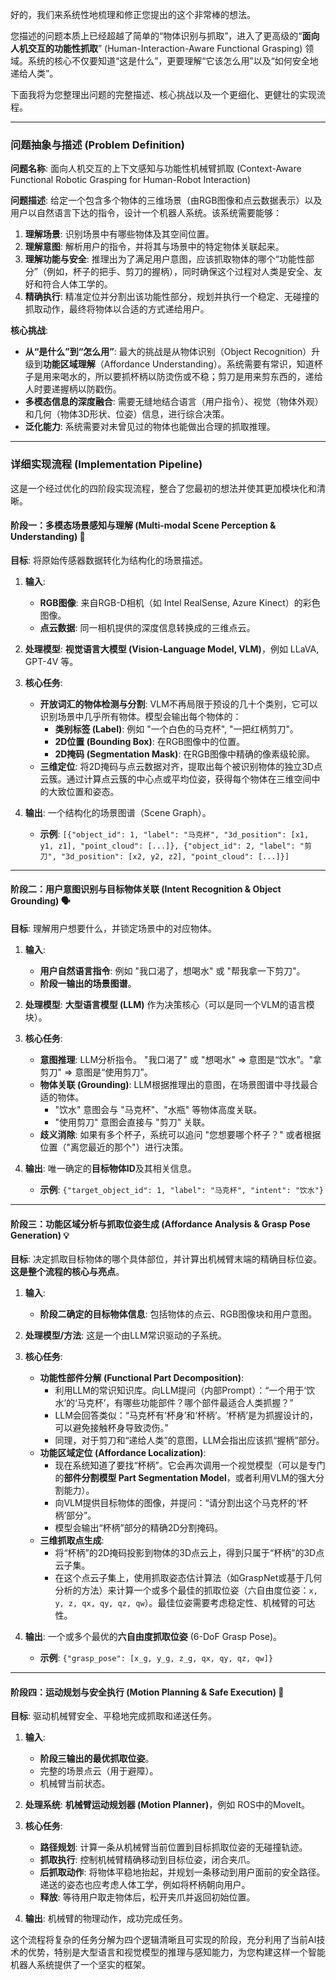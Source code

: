 好的，我们来系统性地梳理和修正您提出的这个非常棒的想法。

您描述的问题本质上已经超越了简单的“物体识别与抓取”，进入了更高级的“**面向人机交互的功能性抓取**” (Human-Interaction-Aware Functional Grasping) 领域。系统的核心不仅要知道“这是什么”，更要理解“它该怎么用”以及“如何安全地递给人类”。

下面我将为您整理出问题的完整描述、核心挑战以及一个更细化、更健壮的实现流程。

---

### **问题抽象与描述 (Problem Definition)**

**问题名称**: 面向人机交互的上下文感知与功能性机械臂抓取 (Context-Aware Functional Robotic Grasping for Human-Robot Interaction)

**问题描述**:
给定一个包含多个物体的三维场景（由RGB图像和点云数据表示）以及用户以自然语言下达的指令，设计一个机器人系统。该系统需要能够：

1. **理解场景**: 识别场景中有哪些物体及其空间位置。
2. **理解意图**: 解析用户的指令，并将其与场景中的特定物体关联起来。
3. **理解功能与安全**: 推理出为了满足用户意图，应该抓取物体的哪个“功能性部分”（例如，杯子的把手、剪刀的握柄），同时确保这个过程对人类是安全、友好和符合人体工学的。
4. **精确执行**: 精准定位并分割出该功能性部分，规划并执行一个稳定、无碰撞的抓取动作，最终将物体以合适的方式递给用户。

**核心挑战**:

* **从“是什么”到“怎么用”**: 最大的挑战是从物体识别（Object Recognition）升级到**功能区域理解**（Affordance Understanding）。系统需要有常识，知道杯子是用来喝水的，所以要抓杯柄以防烫伤或不稳；剪刀是用来剪东西的，递给人时要递握柄以防戳伤。
* **多模态信息的深度融合**: 需要无缝地结合语言（用户指令）、视觉（物体外观）和几何（物体3D形状、位姿）信息，进行综合决策。
* **泛化能力**: 系统需要对未曾见过的物体也能做出合理的抓取推理。

---

### **详细实现流程 (Implementation Pipeline)**

这是一个经过优化的四阶段实现流程，整合了您最初的想法并使其更加模块化和清晰。

#### **阶段一：多模态场景感知与理解 (Multi-modal Scene Perception & Understanding)** 🧠

**目标**: 将原始传感器数据转化为结构化的场景描述。

1. **输入**:

   * **RGB图像**: 来自RGB-D相机（如 Intel RealSense, Azure Kinect）的彩色图像。
   * **点云数据**: 同一相机提供的深度信息转换成的三维点云。
2. **处理模型**: **视觉语言大模型 (Vision-Language Model, VLM)**，例如 LLaVA, GPT-4V 等。
3. **核心任务**:

   * **开放词汇的物体检测与分割**: VLM不再局限于预设的几十个类别，它可以识别场景中几乎所有物体。模型会输出每个物体的：
     * **类别标签 (Label)**: 例如 "一个白色的马克杯", "一把红柄剪刀"。
     * **2D位置 (Bounding Box)**: 在RGB图像中的位置。
     * **2D掩码 (Segmentation Mask)**: 在RGB图像中精确的像素级轮廓。
   * **三维定位**: 将2D掩码与点云数据对齐，提取出每个被识别物体的独立3D点云簇。通过计算点云簇的中心点或平均位姿，获得每个物体在三维空间中的大致位置和姿态。
4. **输出**: 一个结构化的场景图谱（Scene Graph）。

   * **示例**: `[{"object_id": 1, "label": "马克杯", "3d_position": [x1, y1, z1], "point_cloud": [...]}, {"object_id": 2, "label": "剪刀", "3d_position": [x2, y2, z2], "point_cloud": [...]}]`

---

#### **阶段二：用户意图识别与目标物体关联 (Intent Recognition & Object Grounding)** 🗣️

**目标**: 理解用户想要什么，并锁定场景中的对应物体。

1. **输入**:

   * **用户自然语言指令**: 例如 "我口渴了，想喝水" 或 "帮我拿一下剪刀"。
   * **阶段一输出的场景图谱**。
2. **处理模型**: **大型语言模型 (LLM)** 作为决策核心（可以是同一个VLM的语言模块）。
3. **核心任务**:

   * **意图推理**: LLM分析指令。 "我口渴了" 或 "想喝水" => 意图是“饮水”。"拿剪刀" => 意图是“使用剪刀”。
   * **物体关联 (Grounding)**: LLM根据推理出的意图，在场景图谱中寻找最合适的物体。
     * "饮水" 意图会与 "马克杯"、"水瓶" 等物体高度关联。
     * "使用剪刀" 意图会直接与 "剪刀" 关联。
   * **歧义消除**: 如果有多个杯子，系统可以追问 "您想要哪个杯子？" 或者根据位置（"离您最近的那个"）进行决策。
4. **输出**: 唯一确定的**目标物体ID**及其相关信息。

   * **示例**: `{"target_object_id": 1, "label": "马克杯", "intent": "饮水"}`

---

#### **阶段三：功能区域分析与抓取位姿生成 (Affordance Analysis & Grasp Pose Generation)** 💡

**目标**: 决定抓取目标物体的哪个具体部位，并计算出机械臂末端的精确目标位姿。**这是整个流程的核心与亮点**。

1. **输入**:

   * **阶段二确定的目标物体信息**: 包括物体的点云、RGB图像块和用户意图。
2. **处理模型/方法**: 这是一个由LLM常识驱动的子系统。
3. **核心任务**:

   * **功能性部件分解 (Functional Part Decomposition)**:
     * 利用LLM的常识知识库。向LLM提问（内部Prompt）：“一个用于‘饮水’的‘马克杯’，有哪些功能部件？哪个部件最适合人类抓握？”
     * LLM会回答类似：“马克杯有‘杯身’和‘杯柄’。‘杯柄’是为抓握设计的，可以避免接触杯身导致烫伤。”
     * 同理，对于剪刀和“递给人类”的意图，LLM会指出应该抓“握柄”部分。
   * **功能区域定位 (Affordance Localization)**:
     * 现在系统知道了要找“杯柄”。它会再次调用一个视觉模型（可以是专门的**部件分割模型 Part Segmentation Model**，或者利用VLM的强大分割能力）。
     * 向VLM提供目标物体的图像，并提问：“请分割出这个马克杯的‘杯柄’部分”。
     * 模型会输出“杯柄”部分的精确2D分割掩码。
   * **三维抓取点生成**:
     * 将“杯柄”的2D掩码投影到物体的3D点云上，得到只属于“杯柄”的3D点云子集。
     * 在这个点云子集上，使用抓取姿态估计算法（如GraspNet或基于几何分析的方法）来计算一个或多个最佳的抓取位姿（六自由度位姿：`x, y, z, qx, qy, qz, qw`）。最佳位姿需要考虑稳定性、机械臂的可达性。
4. **输出**: 一个或多个最优的**六自由度抓取位姿** (6-DoF Grasp Pose)。

   * **示例**: `{"grasp_pose": [x_g, y_g, z_g, qx, qy, qz, qw]}`

---

#### **阶段四：运动规划与安全执行 (Motion Planning & Safe Execution)** 🤖

**目标**: 驱动机械臂安全、平稳地完成抓取和递送任务。

1. **输入**:

   * **阶段三输出的最优抓取位姿**。
   * 完整的场景点云（用于避障）。
   * 机械臂当前状态。
2. **处理系统**: **机械臂运动规划器 (Motion Planner)**，例如 ROS中的MoveIt。
3. **核心任务**:

   * **路径规划**: 计算一条从机械臂当前位置到目标抓取位姿的无碰撞轨迹。
   * **抓取执行**: 控制机械臂精确移动到目标位姿，闭合夹爪。
   * **后抓取动作**: 将物体平稳地抬起，并规划一条移动到用户面前的安全路径。递送的姿态也应考虑人体工学，例如将杯柄朝向用户。
   * **释放**: 等待用户取走物体后，松开夹爪并返回初始位置。
4. **输出**: 机械臂的物理动作，成功完成任务。

这个流程将复杂的任务分解为四个逻辑清晰且可实现的阶段，充分利用了当前AI技术的优势，特别是大型语言和视觉模型的推理与感知能力，为您构建这样一个智能机器人系统提供了一个坚实的框架。

